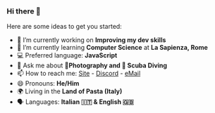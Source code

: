 ### Hi there 👋

Here are some ideas to get you started:

- 🔭 I’m currently working on **Improving my dev skills**
- 🌱 I’m currently learning **Computer Science** at **La Sapienza, Rome**
- 💻 Preferred language: **JavaScript**
- 💬 Ask me about **📸Photography and 🤿 Scuba Diving**
- 📫 How to reach me: [Site](https://francymak.com) - [Discord](https://discordapp.com/users/234236409429491712) - [eMail](mailto:mailto:francy@francymak.com?subject=I%20am%20contacting%20you!&body=Hello!%20I%20am%20contacting%20you%20for%20...)
- 😄 Pronouns: **He/Him**
- 🌍 Living in the **Land of Pasta (Italy)**
- 🗣 Languages: **Italian 🇮🇹 & English 🇬🇧**
